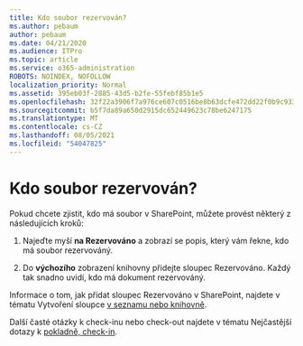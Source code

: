 ```yaml
---
title: Kdo soubor rezervován?
ms.author: pebaum
author: pebaum
ms.date: 04/21/2020
ms.audience: ITPro
ms.topic: article
ms.service: o365-administration
ROBOTS: NOINDEX, NOFOLLOW
localization_priority: Normal
ms.assetid: 395eb03f-2885-43d5-b2fe-55febf85b1e5
ms.openlocfilehash: 32f22a3906f7a976ce607c0516be8b63dcfe472dd22f0b9c933e79950ba5e932
ms.sourcegitcommit: b5f7da89a650d2915dc652449623c78be6247175
ms.translationtype: MT
ms.contentlocale: cs-CZ
ms.lasthandoff: 08/05/2021
ms.locfileid: "54047825"
---
```

# <a name="who-has-a-file-checked-out"></a>Kdo soubor rezervován?

Pokud chcete zjistit, kdo má soubor v SharePoint, můžete provést některý z následujících kroků:
  
1. Najeďte myší **na Rezervováno** a zobrazí se popis, který vám řekne, kdo má soubor rezervováný. 
    
2. Do **výchozího** zobrazení knihovny přidejte sloupec Rezervováno. Každý tak snadno uvidí, kdo má dokument rezervováný. 
    
Informace o tom, jak přidat sloupec Rezervováno v SharePoint, najdete v tématu Vytvoření sloupce [v seznamu nebo knihovně](https://go.microsoft.com/fwlink/?linkid=2019591). 
  
Další časté otázky k check-inu nebo check-out najdete v tématu Nejčastější dotazy k [pokladně, check-in](https://go.microsoft.com/fwlink/?linkid=2018786).
  

